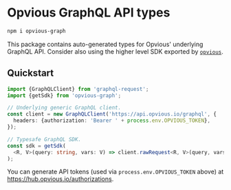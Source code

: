 # Opvious GraphQL API types

```sh
npm i opvious-graph
```

This package contains auto-generated types for Opvious' underlying GraphQL API.
Consider also using the higher level SDK exported by
[`opvious`](https://www.npmjs.com/package/opvious).

## Quickstart

```typescript
import {GraphQLClient} from 'graphql-request';
import {getSdk} from 'opvious-graph';

// Underlying generic GraphQL client.
const client = new GraphQLClient('https://api.opvious.io/graphql', {
  headers: {authorization: 'Bearer ' + process.env.OPVIOUS_TOKEN},
});

// Typesafe GraphQL SDK.
const sdk = getSdk(
  <R, V>(query: string, vars: V) => client.rawRequest<R, V>(query, vars)
);
```

You can generate API tokens (used via `process.env.OPVIOUS_TOKEN` above) at
https://hub.opvious.io/authorizations.
